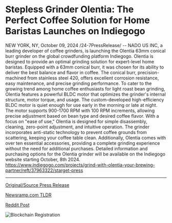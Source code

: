 # Stepless Grinder Olentia: The Perfect Coffee Solution for Home Baristas Launches on Indiegogo

NEW YORK, NY, October 09, 2024 /24-7PressRelease/ -- NADO US INC, a leading developer of coffee grinders, is launching the Olentia 63mm conical burr grinder on the global crowdfunding platform Indiegogo.  Olentia is designed to provide an optimal grinding solution for expert-level home baristas. Equipped with a 63mm conical burr, it was chosen for its ability to deliver the best balance and flavor in coffee. The conical burr, precision-machined from stainless steel 420, offers excellent corrosion resistance, easy maintenance, and precise grinding performance.  To cater to the growing trend among home coffee enthusiasts for light roast bean grinding, Olentia features a powerful BLDC motor that optimizes the grinder's internal structure, motor torque, and usage. The custom-developed high-efficiency BLDC motor is quiet enough for use early in the morning or late at night. The motor supports 900-1700 RPM with 100 RPM increments, allowing precise adjustment based on bean type and desired coffee flavor.  With a focus on "ease of use," Olentia is designed for simple disassembly, cleaning, zero-point adjustment, and intuitive operation. The grinder incorporates anti-static technology to prevent coffee grounds from scattering, keeping your coffee table clean. Additionally, Olentia comes with over ten essential accessories, providing a complete grinding experience without the need for additional purchases.  Detailed information and purchasing options for the Olentia grinder will be available on the Indiegogo website starting October, 8th 2024.  https://www.indiegogo.com/projects/grind-with-olentia-your-brewing-partner/reft/37963322/starget-press 

---

[Original/Source Press Release](https://www.24-7pressrelease.com/press-release/515011/stepless-grinder-olentia-the-perfect-coffee-solution-for-home-baristas-launches-on-indiegogo)
                    

[Newsramp.com TLDR](https://newsramp.com/curated-news/nado-us-inc-launches-olentia-63mm-conical-burr-grinder-on-indiegogo/481bb4e0535ffe3283077a43156a1eba) 

 



[Reddit Post](https://www.reddit.com/r/newsramp/comments/1fzlpml/nado_us_inc_launches_olentia_63mm_conical_burr/) 



![Blockchain Registration](https://cdn.newsramp.app/24-7PressRelease/qrcode/2410/9/calm6NkB.webp)